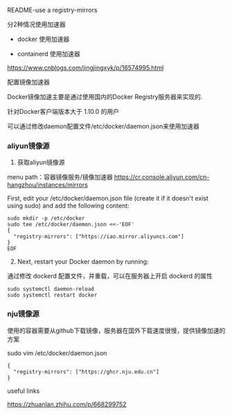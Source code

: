 README-use a registry-mirrors

分2种情况使用加速器

- docker 使用加速器

- containerd 使用加速器

https://www.cnblogs.com/jingjingxyk/p/16574995.html


配置镜像加速器

Docker镜像加速主要是通过使用国内的Docker Registry服务器来实现的.

针对Docker客户端版本大于 1.10.0 的用户

可以通过修改daemon配置文件/etc/docker/daemon.json来使用加速器

### aliyun镜像源

1. 获取aliyun镜像源

menu path：容器镜像服务/镜像加速器
https://cr.console.aliyun.com/cn-hangzhou/instances/mirrors

First, edit your /etc/docker/daemon.json file (create it if it doesn't exist using sudo) and add the following content:
~~~
sudo mkdir -p /etc/docker
sudo tee /etc/docker/daemon.json <<-'EOF'
{
  "registry-mirrors": ["https://iao.mirror.aliyuncs.com"]
}
EOF
~~~

2. Next, restart your Docker daemon by running:

通过修改 dockerd 配置文件，并重载，可以在服务器上开启 dockerd 的属性

~~~
sudo systemctl daemon-reload
sudo systemctl restart docker
~~~


### nju镜像源

使用的容器需要从github下载镜像，服务器在国外下载速度很慢，提供镜像加速的方案

sudo vim /etc/docker/daemon.json

~~~
{
  "registry-mirrors": ["https://ghcr.nju.edu.cn"]
}
~~~

useful links

https://zhuanlan.zhihu.com/p/668299752